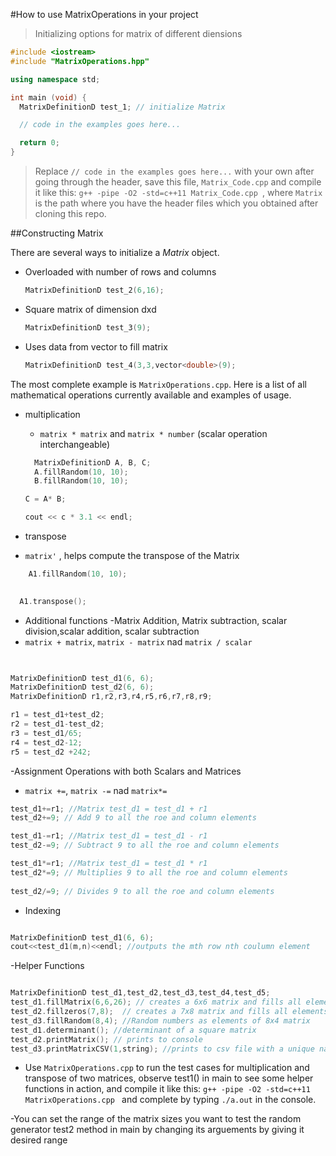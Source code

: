 #How to use MatrixOperations in your project

> Initializing options for matrix of different diensions

```cpp
#include <iostream>
#include "MatrixOperations.hpp"

using namespace std;

int main (void) {
  MatrixDefinitionD test_1; // initialize Matrix

  // code in the examples goes here...

  return 0;
}
```

> Replace `// code in the examples goes here...` with your own after going through the header, save this file, `Matrix_Code.cpp` and compile it like this: `g++ -pipe -O2 -std=c++11 Matrix_Code.cpp `, where `Matrix` is the path where you have the header files which you obtained after cloning this repo.

##Constructing Matrix

There are several ways to initialize a _Matrix_ object.

- Overloaded with number of rows and columns

  ```cpp
  MatrixDefinitionD test_2(6,16);
  ```

- Square matrix of dimension dxd

  ```cpp
  MatrixDefinitionD test_3(9);
  ```

- Uses data from vector to fill matrix

  ```cpp
  MatrixDefinitionD test_4(3,3,vector<double>(9);
  ```

The most complete example is `MatrixOperations.cpp`. Here is a list of all mathematical operations currently available and examples of usage.

- multiplication

  - `matrix * matrix` and `matrix * number` (scalar operation interchangeable)

  ```cpp
    MatrixDefinitionD A, B, C;
    A.fillRandom(10, 10);
    B.fillRandom(10, 10);

  C = A* B;

  cout << c * 3.1 << endl;

  ```

- transpose

- `matrix'` , helps compute the transpose of the Matrix

```cpp
    A1.fillRandom(10, 10);
    

  A1.transpose();

  ```


- Additional functions
-Matrix Addition, Matrix subtraction, scalar division,scalar addition, scalar subtraction
- `matrix + matrix`, `matrix - matrix` nad `matrix / scalar`

```cpp
    

MatrixDefinitionD test_d1(6, 6);
MatrixDefinitionD test_d2(6, 6);
MatrixDefinitionD r1,r2,r3,r4,r5,r6,r7,r8,r9;

r1 = test_d1+test_d2;
r2 = test_d1-test_d2;
r3 = test_d1/65;
r4 = test_d2-12;
r5 = test_d2 +242;
```
-Assignment Operations with both Scalars and Matrices
- `matrix +=`, `matrix -=` nad `matrix*=`

```cpp
test_d1+=r1; //Matrix test_d1 = test_d1 + r1 
test_d2+=9; // Add 9 to all the roe and column elements

test_d1-=r1; //Matrix test_d1 = test_d1 - r1 
test_d2-=9; // Subtract 9 to all the roe and column elements

test_d1*=r1; //Matrix test_d1 = test_d1 * r1 
test_d2*=9; // Multiplies 9 to all the roe and column elements
 
test_d2/=9; // Divides 9 to all the roe and column elements
```

- Indexing
```cpp

MatrixDefinitionD test_d1(6, 6);
cout<<test_d1(m,n)<<endl; //outputs the mth row nth coulumn element

```

-Helper Functions

```cpp

MatrixDefinitionD test_d1,test_d2,test_d3,test_d4,test_d5;
test_d1.fillMatrix(6,6,26); // creates a 6x6 matrix and fills all elements to be 26
test_d2.fillzeros(7,8);  // creates a 7x8 matrix and fills all elements to be 0
test_d3.fillRandom(8,4); //Random numbers as elements of 8x4 matrix
test_d1.determinant(); //determinant of a square matrix
test_d2.printMatrix(); // prints to console
test_d3.printMatrixCSV(1,string); //prints to csv file with a unique name made of the arguements

```

- Use `MatrixOperations.cpp` to run the test cases for multiplication and transpose of two matrices, observe test1() in main to see some helper functions in action, and compile it like this: `g++ -pipe -O2 -std=c++11 MatrixOperations.cpp ` and complete by typing `./a.out` in the console.

-You can set the range of the matrix sizes you want to test the random generator test2 method in main by changing its arguements by giving it desired range


